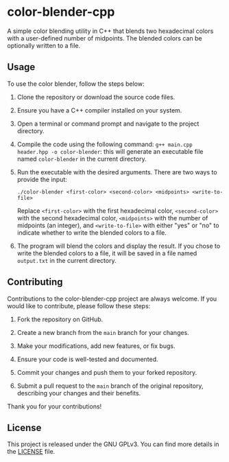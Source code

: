 # color-blender-cpp

A simple color blending utility in C++ that blends two hexadecimal colors with a user-defined number of midpoints. The blended colors can be optionally written to a file.

## Usage

To use the color blender, follow the steps below:

1. Clone the repository or download the source code files.

2. Ensure you have a C++ compiler installed on your system.

3. Open a terminal or command prompt and navigate to the project directory.

4. Compile the code using the following command:
  `g++ main.cpp header.hpp -o color-blender`: this will generate an executable file named `color-blender` in the current directory.

5. Run the executable with the desired arguments. There are two ways to provide the input:

   `./color-blender <first-color> <second-color> <midpoints> <write-to-file>`

   Replace `<first-color>` with the first hexadecimal color, `<second-color>` with the second hexadecimal color, `<midpoints>` with the number of midpoints (an integer), and `<write-to-file>` with either "yes" or "no" to indicate whether to write the blended colors to a file.

6. The program will blend the colors and display the result. If you chose to write the blended colors to a file, it will be saved in a file named `output.txt` in the current directory.

## Contributing

Contributions to the color-blender-cpp project are always welcome. If you would like to contribute, please follow these steps:

1. Fork the repository on GitHub.

2. Create a new branch from the `main` branch for your changes.

3. Make your modifications, add new features, or fix bugs.

4. Ensure your code is well-tested and documented.

5. Commit your changes and push them to your forked repository.

6. Submit a pull request to the `main` branch of the original repository, describing your changes and their benefits.

Thank you for your contributions!

## License

This project is released under the GNU GPLv3. You can find more details in the [LICENSE](LICENSE) file.
